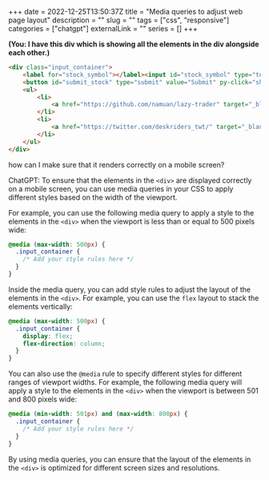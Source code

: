 +++ 
date = 2022-12-25T13:50:37Z
title = "Media queries to adjust web page layout"
description = ""
slug = "" 
tags = ["css", "responsive"]
categories = ["chatgpt"]
externalLink = ""
series = []
+++

**(You:
I have this div which is showing all the elements in the div alongside each other.)**

```html
<div class="input_container">
    <label for="stock_symbol"></label><input id="stock_symbol" type="text"><br>
    <button id="submit_stock" type="submit" value="Submit" py-click="show_stock()">Show Details</button>
    <ul>
        <li>
            <a href="https://github.com/namuan/lazy-trader" target="_blank" aria-label="Github">Github</a>
        </li>
        <li>
            <a href="https://twitter.com/deskriders_twt/" target="_blank" aria-label="Twitter">Twitter</a>
        </li>
    </ul>
</div>
```

how can I make sure that it renders correctly on a mobile screen?

ChatGPT:
To ensure that the elements in the `<div>` are displayed correctly on a mobile screen, you can use media queries in your CSS to apply different styles based on the width of the viewport.

For example, you can use the following media query to apply a style to the elements in the `<div>` when the viewport is less than or equal to 500 pixels wide:

```css
@media (max-width: 500px) {
  .input_container {
    /* Add your style rules here */
  }
}
```

Inside the media query, you can add style rules to adjust the layout of the elements in the `<div>`. For example, you can use the `flex` layout to stack the elements vertically:

```css
@media (max-width: 500px) {
  .input_container {
    display: flex;
    flex-direction: column;
  }
}
```

You can also use the `@media` rule to specify different styles for different ranges of viewport widths. For example, the following media query will apply a style to the elements in the `<div>` when the viewport is between 501 and 800 pixels wide:

```css
@media (min-width: 501px) and (max-width: 800px) {
  .input_container {
    /* Add your style rules here */
  }
}
```

By using media queries, you can ensure that the layout of the elements in the `<div>` is optimized for different screen sizes and resolutions.
